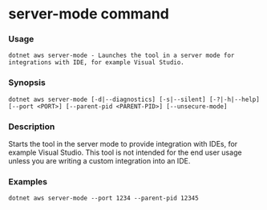 # server-mode command

### Usage
    dotnet aws server-mode - Launches the tool in a server mode for integrations with IDE, for example Visual Studio.

### Synopsis
    dotnet aws server-mode [-d|--diagnostics] [-s|--silent] [-?|-h|--help] [--port <PORT>] [--parent-pid <PARENT-PID>] [--unsecure-mode]

### Description
Starts the tool in the server mode to provide integration with IDEs, for example Visual Studio. This tool is not intended for the end user usage unless you are writing a custom integration into an IDE.

### Examples
```
dotnet aws server-mode --port 1234 --parent-pid 12345
```
